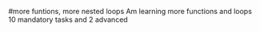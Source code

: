 #more funtions, more nested loops
Am learning more functions and loops
10 mandatory tasks and 2 advanced
